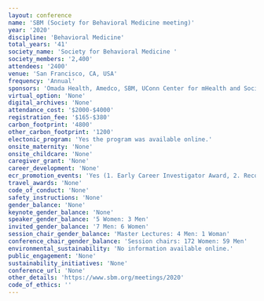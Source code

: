```yaml
---
layout: conference 
name: 'SBM (Society for Behavioral Medicine meeting)'
year: '2020'
discipline: 'Behavioral Medicine'
total_years: '41'
society_name: 'Society for Behavioral Medicine '
society_members: '2,400'
attendees: '2400'
venue: 'San Francisco, CA, USA'
frequency: 'Annual'
sponsors: 'Omada Health, Amedco, SBM, UConn Center for mHealth and Social MediaContinental, Hopelab'
virtual_option: 'None'
digital_archives: 'None'
attendance_cost: '$2000-$4000'
registration_fee: '$165-$380'
carbon_footprint: '4800'
other_carbon_footprint: '1200'
electonic_program: 'Yes the program was available online.'
onsite_maternity: 'None'
onsite_childcare: 'None'
caregiver_grant: 'None'
career_development: 'None'
ecr_promotion_events: 'Yes (1. Early Career Investigator Award, 2. Recognizes excellence in a student/trainee member’s research through the Outstanding Dissertation Award 3. Distinguished Student Awards from funds raised through the Advocacy and Membership Development Campaign and donated from Springer Science + Business Media. These awards are provided to students who demonstrate outstanding academic and professional potential in the field of behavioral medicine.)'
travel_awards: 'None'
code_of_conduct: 'None'
safety_instructions: 'None'
gender_balance: 'None'
keynote_gender_balance: 'None'
speaker_gender_balance: '5 Women: 3 Men'
invited_gender_balance: '7 Men: 6 Women'
session_chair_gender_balance: 'Master Lectures: 4 Men: 1 Woman'
conference_chair_gender_balance: 'Session chairs: 172 Women: 59 Men'
environmental_sustainability: 'No information available online.'
public_engagement: 'None'
sustainability_initiatives: 'None'
conference_url: 'None'
other_details: 'https://www.sbm.org/meetings/2020'
code_of_ethics: ''
---
```

